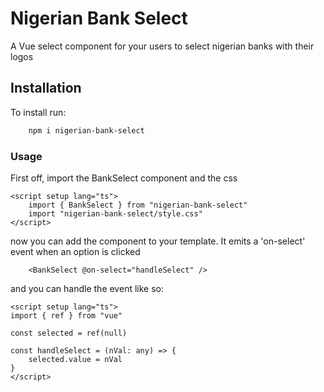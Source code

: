 # Nigerian Bank Select
A Vue select component for your users to select nigerian banks with their logos

## Installation
To install run:
```bash
    npm i nigerian-bank-select
```

### Usage
First off, import the BankSelect component and the css
```vue
<script setup lang="ts">
    import { BankSelect } from "nigerian-bank-select"
    import "nigerian-bank-select/style.css"
</script>
```

now you can add the component to your template. It emits a 'on-select' event when an option is clicked

```vue
    <BankSelect @on-select="handleSelect" />
```

and you can handle the event like so:

```vue
<script setup lang="ts">
import { ref } from "vue"

const selected = ref(null)

const handleSelect = (nVal: any) => {
    selected.value = nVal
}
</script>
```